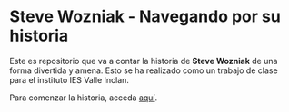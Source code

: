 ﻿<h1>Steve Wozniak - Navegando por su historia</h1>

Este es repositorio que va a contar la historia de <b>Steve Wozniak</b> de una forma divertida y amena. Esto se ha realizado como un trabajo de clase para el instituto IES Valle Inclan. 

Para comenzar la historia, acceda [aquí](https://github.com/Ctrusan/hello-world/blob/master/index.md).
